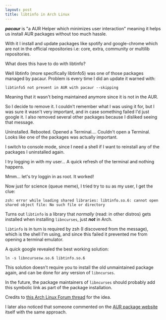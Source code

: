 ```yaml
---
layout: post
title: libtinfo in Arch Linux
---
```


***pacaur*** is "a AUR Helper which minimizes user interaction"
meaning it helps us install AUR packages without too much hassle.

With it I install and update packages like spotify and google-chrome which are
not in the official repositories i.e: core, extra, community or multilib
repositories.

What does this have to do with libtinfo?

Well libtinfo (more specifically libtinfo5) was one of those packages managed
by pacaur. Problem is every time I did an update it warned with:

```
libtinfo5 not present in AUR with pacaur --skipping
```

Meaning that it wasn't being maintained anymore since it is not in the AUR.

So I decide to remove it. I couldn't remember what I was using it for, but I
was sure it wasn't very important, and in case something failed I'd just
google it. I also removed several other packages because I disliked seeing
that message.

Uninstalled. Rebooted. Opened a Terminal.... Couldn't open a Terminal. Looks
like one of the packages was actually important.

I switch to console mode, since I need a shell if I want to reinstall any of
the packages I uninstalled again.

I try logging in with my user... A quick refresh of the terminal and nothing happens.

Mmm... let's try loggin in as root. It worked!

Now just for science (queue meme), I tried try to su as my user, I get the
clue:

```
zsh: error while loading shared libraries: libtinfo.so.6: cannot open shared object file: No such file or directory
```

Turns out `libtinfo` is a library that *normally* (read: in other distros)
gets installed when installing `libncurses`, just ***not*** in Arch.

`libtinfo` is in turn is required by zsh (I discovered from the message),
which is the shell I'm using, and since this failed it prevented me from
opening a terminal emulator.

A quick google revealed the best working solution:

```
ln -s libncursesw.so.6 libtinfo.so.6
```

This solution doesn't require you to install the old unmaintained package again,
and can be done for any version of `libncurses`.

In the future, the package maintainers of `libncurses` should probably add
this symbolic link as part of the package installation.

Credits to [this Arch Linux Forum
thread](https://bbs.archlinux.org/viewtopic.php?id=142384) for the idea.

I later also noticed that someone commented on the [AUR package
website](https://aur.archlinux.org/packages/libtinfo5/) itself with the same
approach.
